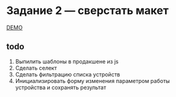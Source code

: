 # Задание 2 — сверстать макет

[DEMO](https://khromkov.github.io/entrance-task-2-2/)

## todo

1.  Выпилить шаблоны в продакшене из js
2.  Сделать селект
3.  Сделать фильтрацию списка устройств
4.  Инициализировать форму изменения параметром работы устройства и сохранять результат
